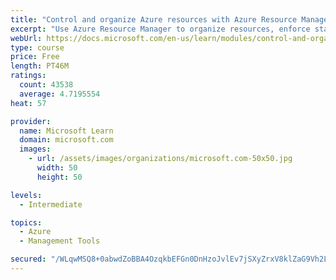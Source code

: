 ```yaml
---
title: "Control and organize Azure resources with Azure Resource Manager"
excerpt: "Use Azure Resource Manager to organize resources, enforce standards, and protect critical assets from deletion."
webUrl: https://docs.microsoft.com/en-us/learn/modules/control-and-organize-with-azure-resource-manager/
type: course
price: Free
length: PT46M
ratings:
  count: 43538
  average: 4.7195554
heat: 57

provider:
  name: Microsoft Learn
  domain: microsoft.com
  images:
    - url: /assets/images/organizations/microsoft.com-50x50.jpg
      width: 50
      height: 50

levels:
  - Intermediate

topics:
  - Azure
  - Management Tools

secured: "/WLqwMSQ8+0abwdZoBBA4OzqkbEFGn0DnHzoJvlEv7jSXyZrxV8klZaG9Vh2LbJzTnqVbQHyMdsxOZMJZYOaCB1gV32/PvkEICmsFSI++6Lv2kiAi1zYTFc5iCyVhEy+bZpUs0k02LjTwta1sX8xfuAB8mA/eOSbUXEeIonzch/r44nWDxh6VWnz8lajHKZXYqCHLGRkQXSNIc0yIuc+ZqmD9tOtCNZlYeQODXcHnQIhukNJ4B6ZMWn6s16tmevm+QseCVngMHxefQ5QOrKFfKE8rFeVjbi/JncaRzBl0AoMKUllrdNcXD+WppJ9m+27d2nkWKKdVDwes9aeOVn0k7wuJmmUxUWwe4o2SUrmMPEgSJrAB753O3RFFJRS3Dbg2QRcvW3JEx98mM4Qm+aTWrLhRez03JoQigpi4p8s+BH1tRidWKkURmexwW/h1RlW;OSC1gEx1CYSKsHq/+7VB2Q=="
---
```


